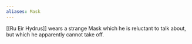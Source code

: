 ```yaml
---
aliases: Mask
---
```

[[Ru Eir Hydrus]] wears a strange Mask which he is reluctant to talk about, but which he apparently cannot take off.